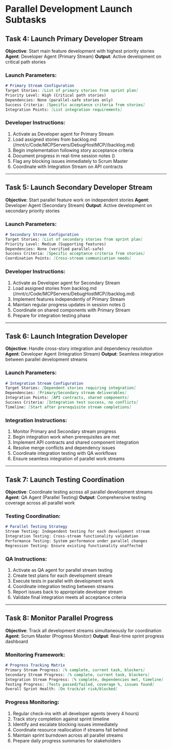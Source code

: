 # Parallel Development Launch Subtasks

## Task 4: Launch Primary Developer Stream
**Objective**: Start main feature development with highest priority stories
**Agent**: Developer Agent (Primary Stream)
**Output**: Active development on critical path stories

### Launch Parameters:
```markdown
# Primary Stream Configuration
Target Stories: [List of primary stories from sprint plan]
Priority Level: High (Critical path stories)
Dependencies: None (parallel-safe stories only)
Success Criteria: [Specific acceptance criteria from stories]
Integration Points: [List integration requirements]
```

### Developer Instructions:
1. Activate as Developer agent for Primary Stream
2. Load assigned stories from backlog.md (/mnt/c/Code/MCPServers/DebugHostMCP//backlog.md)
3. Begin implementation following story acceptance criteria
4. Document progress in real-time session notes ()
5. Flag any blocking issues immediately to Scrum Master
6. Coordinate with Integration Stream on API contracts

---

## Task 5: Launch Secondary Developer Stream  
**Objective**: Start parallel feature work on independent stories
**Agent**: Developer Agent (Secondary Stream)
**Output**: Active development on secondary priority stories

### Launch Parameters:
```markdown
# Secondary Stream Configuration
Target Stories: [List of secondary stories from sprint plan]
Priority Level: Medium (Supporting features)
Dependencies: None (verified parallel-safe)
Success Criteria: [Specific acceptance criteria from stories]
Coordination Points: [Cross-stream communication needs]
```

### Developer Instructions:
1. Activate as Developer agent for Secondary Stream
2. Load assigned stories from backlog.md (/mnt/c/Code/MCPServers/DebugHostMCP//backlog.md)
3. Implement features independently of Primary Stream
4. Maintain regular progress updates in session notes ()
5. Coordinate on shared components with Primary Stream
6. Prepare for integration testing phase

---

## Task 6: Launch Integration Developer
**Objective**: Handle cross-story integration and dependency resolution
**Agent**: Developer Agent (Integration Stream)
**Output**: Seamless integration between parallel development streams

### Launch Parameters:
```markdown
# Integration Stream Configuration
Target Stories: [Dependent stories requiring integration]
Dependencies: [Primary/Secondary stream deliverables]
Integration Points: [API contracts, shared components]
Success Criteria: [Integration test success, no conflicts]
Timeline: [Start after prerequisite stream completions]
```

### Integration Instructions:
1. Monitor Primary and Secondary stream progress
2. Begin integration work when prerequisites are met
3. Implement API contracts and shared component integration
4. Resolve merge conflicts and dependency issues
5. Coordinate integration testing with QA workflows
6. Ensure seamless integration of parallel work streams

---

## Task 7: Launch Testing Coordination
**Objective**: Coordinate testing across all parallel development streams
**Agent**: QA Agent (Parallel Testing)
**Output**: Comprehensive testing coverage across all parallel work

### Testing Coordination:
```markdown
# Parallel Testing Strategy
Stream Testing: Independent testing for each development stream
Integration Testing: Cross-stream functionality validation
Performance Testing: System performance under parallel changes
Regression Testing: Ensure existing functionality unaffected
```

### QA Instructions:
1. Activate as QA agent for parallel stream testing
2. Create test plans for each development stream
3. Execute tests in parallel with development work
4. Coordinate integration testing between streams
5. Report issues back to appropriate developer stream
6. Validate final integration meets all acceptance criteria

---

## Task 8: Monitor Parallel Progress
**Objective**: Track all development streams simultaneously for coordination
**Agent**: Scrum Master (Progress Monitor)
**Output**: Real-time sprint progress dashboard

### Monitoring Framework:
```markdown
# Progress Tracking Matrix
Primary Stream Progress: [% complete, current task, blockers]
Secondary Stream Progress: [% complete, current task, blockers]  
Integration Stream Progress: [% complete, dependencies met, timeline]
Testing Progress: [Tests passed/failed, coverage %, issues found]
Overall Sprint Health: [On track/at risk/blocked]
```

### Progress Monitoring:
1. Regular check-ins with all developer agents (every 4 hours)
2. Track story completion against sprint timeline
3. Identify and escalate blocking issues immediately
4. Coordinate resource reallocation if streams fall behind
5. Maintain sprint burndown across all parallel streams
6. Prepare daily progress summaries for stakeholders